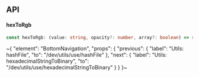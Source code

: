 

## API

#### hexToRgb

```ts
const hexToRgb: (value: string, opacity?: number, array?: boolean) => string | number[];
```


~{
  "element": "BottomNavigation",
  "props": {
    "previous": {
      "label": "Utils: hashFile",
      "to": "/dev/utils/use/hashFile"
    },
    "next": {
      "label": "Utils: hexadecimalStringToBinary",
      "to": "/dev/utils/use/hexadecimalStringToBinary"
    }
  }
}~